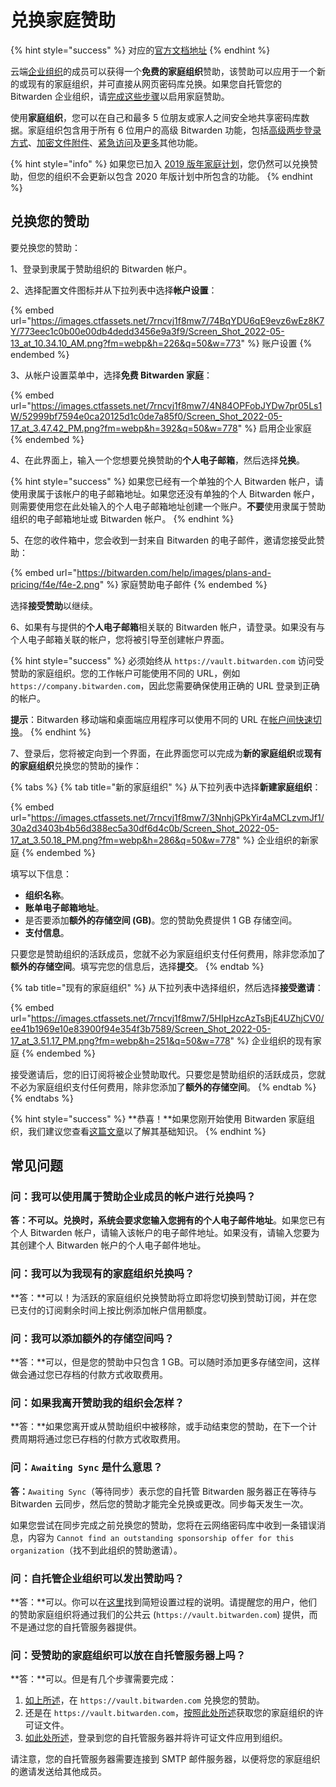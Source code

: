 # 兑换家庭赞助

{% hint style="success" %}
对应的[官方文档地址](https://bitwarden.com/help/article/families-for-enterprise/)
{% endhint %}

云端[企业组织](../../admin-console/organization-basics/organizations.md#types-of-organizations)的成员可以获得一个**免费的家庭组织**赞助，该赞助可以应用于一个新的或现有的家庭组织，并可直接从网页密码库兑换。如果您自托管您的 Bitwarden 企业组织，请[完成这些步骤](../../on-premises-hosting/self-hosting-families-sponsorships.md)以启用家庭赞助。

使用**家庭组织**，您可以在自己和最多 5 位朋友或家人之间安全地共享密码库数据。家庭组织包含用于所有 6 位用户的高级 Bitwarden 功能，包括[高级两步登录方式](../two-step-login/two-step-login-methods.md)、[加密文件附件](../../password-manager/vault-basics/file-attachments.md)、[紧急访问](../more/emergency-access.md)及[更多](about-bitwarden-plans.md#compare-the-plans)其他功能。

{% hint style="info" %}
如果您已加入 [2019 版年家庭计划](updates-to-bitwarden-plans-2019-2020.md#families-organizations)，您仍然可以兑换赞助，但您的组织不会更新以包含 2020 年版计划中所包含的功能。
{% endhint %}

## 兑换您的赞助 <a href="#redeem-your-sponsorship" id="redeem-your-sponsorship"></a>

要兑换您的赞助：

1、登录到隶属于赞助组织的 Bitwarden 帐户。

2、选择配置文件图标并从下拉列表中选择**帐户设置**：

{% embed url="https://images.ctfassets.net/7rncvj1f8mw7/74BqYDU6qE9evz6wEz8K7Y/773eec1c0b00e00db4dedd3456e9a3f9/Screen_Shot_2022-05-13_at_10.34.10_AM.png?fm=webp&h=226&q=50&w=773" %}
账户设置
{% endembed %}

3、从帐户设置菜单中，选择**免费 Bitwarden 家庭**：

{% embed url="https://images.ctfassets.net/7rncvj1f8mw7/4N84OPFobJYDw7pr05Ls1W/52999bf7594e0ca20125d1c0de7a85f0/Screen_Shot_2022-05-17_at_3.47.42_PM.png?fm=webp&h=392&q=50&w=778" %}
启用企业家庭
{% endembed %}

4、在此界面上，输入一个您想要兑换赞助的**个人电子邮箱**，然后选择**兑换**。

{% hint style="success" %}
如果您已经有一个单独的个人 Bitwarden 帐户，请使用隶属于该帐户的电子邮箱地址。如果您还没有单独的个人 Bitwarden 帐户，则需要使用您在此处输入的个人电子邮箱地址创建一个账户。**不要**使用隶属于赞助组织的电子邮箱地址或 Bitwarden 帐户。
{% endhint %}

5、在您的收件箱中，您会收到一封来自 Bitwarden 的电子邮件，邀请您接受此赞助：

{% embed url="https://bitwarden.com/help/images/plans-and-pricing/f4e/f4e-2.png" %}
家庭赞助电子邮件
{% endembed %}

选择**接受赞助**以继续。

6、如果有与提供的**个人电子邮箱**相关联的 Bitwarden 帐户，请登录。如果没有与个人电子邮箱关联的帐户，您将被引导至创建帐户界面。

{% hint style="success" %}
必须始终从 `https://vault.bitwarden.com` 访问受赞助的家庭组织。您的工作帐户可能使用不同的 URL，例如 `https://company.bitwarden.com`，因此您需要确保使用正确的 URL 登录到正确的帐户。

**提示**：Bitwarden 移动端和桌面端应用程序可以使用不同的 URL 在[帐户间快速切换](../log-in-and-unlock/account-switching.md)。
{% endhint %}

7、登录后，您将被定向到一个界面，在此界面您可以完成为**新的家庭组织**或**现有的家庭组织**兑换您的赞助的操作：

{% tabs %}
{% tab title="新的家庭组织" %}
从下拉列表中选择**新建家庭组织**：

{% embed url="https://images.ctfassets.net/7rncvj1f8mw7/3NnhjGPkYir4aMCLzvmJf1/30a2d3403b4b56d388ec5a30df6d4c0b/Screen_Shot_2022-05-17_at_3.50.18_PM.png?fm=webp&h=286&q=50&w=778" %}
企业组织的新家庭
{% endembed %}

填写以下信息：

* **组织名称**。
* **账单电子邮箱地址**。
* 是否要添加**额外的存储空间 (GB)**。您的赞助免费提供 1 GB 存储空间。
* **支付信息**。

只要您是赞助组织的活跃成员，您就不必为家庭组织支付任何费用，除非您添加了**额外的存储空间**。填写完您的信息后，选择**提交**。
{% endtab %}

{% tab title="现有的家庭组织" %}
从下拉列表中选择组织，然后选择**接受邀请**：

{% embed url="https://images.ctfassets.net/7rncvj1f8mw7/5HIpHzcAzTsBjE4UZhjCV0/ee41b1969e10e83900f94e354f3b7589/Screen_Shot_2022-05-17_at_3.51.17_PM.png?fm=webp&h=251&q=50&w=778" %}
企业组织的现有家庭
{% endembed %}

接受邀请后，您的旧订阅将被企业赞助取代。只要您是赞助组织的活跃成员，您就不必为家庭组织支付任何费用，除非您添加了**额外的存储空间**。
{% endtab %}
{% endtabs %}

{% hint style="success" %}
**恭喜！**如果您刚开始使用 Bitwarden 家庭组织，我们建议您查看[这篇文章](../../admin-console/getting-started-organizations.md#get-to-know-your-organization)以了解其基础知识。
{% endhint %}

## 常见问题 <a href="#frequently-asked-questions" id="frequently-asked-questions"></a>

### 问：我可以使用属于赞助企业成员的帐户进行兑换吗？ <a href="#can-i-redeem-with-the-account-thats-a-member-of-the-sponsoring-enterprise" id="can-i-redeem-with-the-account-thats-a-member-of-the-sponsoring-enterprise"></a>

**答：**不可以。兑换时，系统会要求您输入您拥有的**个人电子邮件地址**。如果您已有个人 Bitwarden 帐户，请输入该帐户的电子邮件地址。如果没有，请输入您要为其创建个人 Bitwarden 帐户的个人电子邮件地址。

### 问：我可以为我现有的家庭组织兑换吗？ <a href="#can-i-redeem-for-my-existing-families-organization" id="can-i-redeem-for-my-existing-families-organization"></a>

**答：**可以！为活跃的家庭组织兑换赞助将立即将您切换到赞助订阅，并在您已支付的订阅剩余时间上按比例添加帐户信用额度。

### 问：我可以添加额外的存储空间吗？ <a href="#can-i-add-additional-storage" id="can-i-add-additional-storage"></a>

**答：**可以，但是您的赞助中只包含 1 GB。可以随时添加更多存储空间，这样做会通过您已存档的付款方式收取费用。

### 问：如果我离开赞助我的组织会怎样？ <a href="#what-happens-if-i-leave-the-organization-sponsoring-me" id="what-happens-if-i-leave-the-organization-sponsoring-me"></a>

**答：**如果您离开或从赞助组织中被移除，或手动结束您的赞助，在下一个计费周期将通过您已存档的付款方式收取费用。

### 问：`Awaiting Sync` 是什么意思？ <a href="#q-what-does-awaiting-sync-mean" id="q-what-does-awaiting-sync-mean"></a>

**答：**`Awaiting Sync`（等待同步）表示您的自托管 Bitwarden 服务器正在等待与 Bitwarden 云同步，然后您的赞助才能完全兑换或更改。同步每天发生一次。

如果您尝试在同步完成之前兑换您的赞助，您将在云网络密码库中收到一条错误消息，内容为 `Cannot find an outstanding sponsorship offer for this organization`（找不到此组织的赞助邀请）。

### 问：自托管企业组织可以发出赞助吗？ <a href="#q-can-self-hosted-enterprise-organizations-issue-sponsorships" id="q-can-self-hosted-enterprise-organizations-issue-sponsorships"></a>

**答：**可以。你可以在[这里](../../on-premises-hosting/self-hosting-families-sponsorships.md)找到简短设置过程的说明。请提醒您的用户，他们的赞助家庭组织将通过我们的公共云 (`https://vault.bitwarden.com`) 提供，而不是通过您的自托管服务器提供。

### 问：受赞助的家庭组织可以放在自托管服务器上吗？ <a href="#q-can-a-sponsored-families-organization-be-on-a-self-hosted-server" id="q-can-a-sponsored-families-organization-be-on-a-self-hosted-server"></a>

**答：**可以。但是有几个步骤需要完成：

1. [如上所述](redeem-families-sponsorship.md#redeem-your-sponsorship)，在 `https://vault.bitwarden.com` 兑换您的赞助。
2. 还是在 `https://vault.bitwarden.com`，[按照此处所述](../../on-premises-hosting/licensing-for-paid-features.md#retrieve-your-license-1)获取您的家庭组织的许可证文件。
3. [如此处所述](../../on-premises-hosting/licensing-for-paid-features.md#apply-your-license-1)，登录到您的自托管服务器并将许可证文件应用到组织。

请注意，您的自托管服务器需要连接到 SMTP 邮件服务器，以便将您的家庭组织的邀请发送给其他成员。
